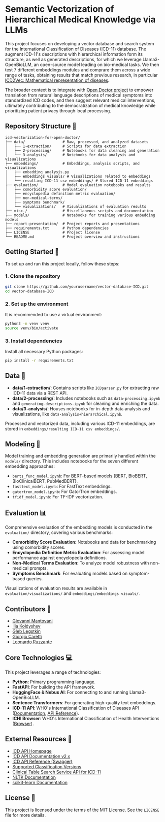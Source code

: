 # Semantic Vectorization of Hierarchical Medical Knowledge via LLMs

This project focuses on developing a vector database and search system for the International Classification of Diseases ([ICD-11](https://icd.who.int/docs/icd-api/APIDoc-Version2/)) database. The augment ICD-11's descriptions with hierarchical information form its structure, as well as generated descriptions, for which we leverage Llama3-OpenBioLLM, an open-source model leading on bio-medical tasks. We then test 7 different embeddings modules and comprare them across a wide range of tasks, obtaining results that match previous research, in particular [ICD2Vec: Mathematical representation of diseases](https://www.sciencedirect.com/science/article/pii/S1532046423000825).

The broader context is to integrate with [Open Doctor project](https://github.com/SEBK4C/OpenDoctor-Spec) to empower translation from natural language descriptions of medical symptoms into standardized ICD codes, and then suggest relevant medical interventions, ultimately contributing to the democratization of medical knowledge while prioritizing patient privacy through local processing.

## Repository Structure 📂

```
icd-vectorization-for-open-doctor/
├── data/                 # Raw, processed, and analyzed datasets
│   ├── 1-extraction/     # Scripts for data extraction
│   ├── 2-processing/     # Notebooks for data cleaning and generation
│   └── 3-analysis/       # Notebooks for data analysis and visualizations
├── embeddings/           # Embeddings, analysis scripts, and visualizations
│   ├── embedding_analysis.py
│   ├── embeddings visuals/ # Visualizations related to embeddings
│   └── resulting ICD-11 csv embeddings/ # Stored ICD-11 embeddings
├── evaluation/           # Model evaluation notebooks and results
│   ├── comorbidity score evaluation/
│   ├── encyclopedia definition metric evaluation/
│   ├── non-medical-terms/
│   ├── symptoms benchmark/
│   └── visualizations/   # Visualizations of evaluation results
├── misc./                # Miscellaneous scripts and documentation
├── models/               # Notebooks for training various embedding models
├── report-presentation/  # Project reports and presentations
├── requirements.txt      # Python dependencies
├── LICENSE               # Project license
└── README.md             # Project overview and instructions
```

## Getting Started 🚀

To set up and run this project locally, follow these steps:

### 1. Clone the repository

```bash
git clone https://github.com/yourusername/vector-database-ICD.git
cd vector-database-ICD
```

### 2. Set up the environment

It is recommended to use a virtual environment:

```bash
python3 -m venv venv
source venv/bin/activate
```

### 3. Install dependencies

Install all necessary Python packages:

```bash
pip install -r requirements.txt
```

## Data 💽

*   **data/1-extraction/**: Contains scripts like `ICDparser.py` for extracting raw ICD-11 data via a REST API. 
*   **data/2-processing/**: Includes notebooks such as `data-processing.ipynb` and `generating-descriptions.ipynb` for cleaning and enriching the data.
*   **data/3-analysis/**: Houses notebooks for in-depth data analysis and visualizations, like `data-analysis+hierarchical.ipynb`.

Processed and vectorized data, including various ICD-11 embeddings, are stored in `embeddings/resulting ICD-11 csv embeddings/`.

## Modeling 🧪

Model training and embedding generation are primarily handled within the `models/` directory. This includes notebooks for the seven different embedding approaches:

*   `berts_func_model.ipynb`: For BERT-based models (BERT, BioBERT, BioClinicalBERT, PubMedBERT).
*   `fasttext_model.ipynb`: For FastText embeddings.
*   `gatortron_model.ipynb`: For GatorTron embeddings.
*   `tfidf_model.ipynb`: For TF-IDF vectorization.

## Evaluation 📊

Comprehensive evaluation of the embedding models is conducted in the `evaluation/` directory, covering various benchmarks:

*   **Comorbidity Score Evaluation**: Notebooks and data for benchmarking using comorbidity scores.
*   **Encyclopedia Definition Metric Evaluation**: For assessing model performance against encyclopedia definitions.
*   **Non-Medical Terms Evaluation**: To analyze model robustness with non-medical prompts.
*   **Symptoms Benchmark**: For evaluating models based on symptom-based queries.

Visualizations of evaluation results are available in `evaluation/visualizations/` and `embeddings/embeddings visuals/`.

## Contributors 🤝
* [Giovanni Mantovani](https://www.linkedin.com/in/giovanni-mantovani/)
* [Ilia Koldyshev](https://www.linkedin.com/in/ilia-koldyshev-b4b837287/)
* [Gleb Legotkin](https://www.linkedin.com/in/gleb-legotkin/)
* [Giorgio Caretti](https://www.linkedin.com/in/giorgio-filippo-caretti/)
* [Leonardo Ruzzante](https://www.linkedin.com/in/leonardo-ruzzante/)

## Core Technologies 💻

This project leverages a range of technologies:

*   **Python**: Primary programming language.
*   **FastAPI**: For building the API framework.
*   **HuggingFace & Nebus AI**: For connecting to and running Llama3-OpenBioLLM.
*   **Sentence Transformers**: For generating high-quality text embeddings.
*   **ICD-11 API**: WHO's International Classification of Diseases API ([Documentation](https://icd.who.int/docs/icd-api/APIDoc-Version2/), [API Reference](https://icd.who.int/icdapi/docs2/APIDoc-Version2/)).
*   **ICHI Browser**: WHO's International Classification of Health Interventions ([Browser](https://icd.who.int/dev11/l-ichi/en)).

## External Resources 🔗

*   [ICD API Homepage](https://icd.who.int/icdapi)
*   [ICD API Documentation v2.x](https://icd.who.int/docs/icd-api/APIDoc-Version2/)
*   [ICD API Reference (Swagger)](https://icd.who.int/icdapi/docs2/APIDoc-Version2/)
*   [Supported Classification Versions](https://icd.who.int/icdapi/docs2/SupportedClassifications/)
*   [Clinical Table Search Service API for ICD-11](https://clinicaltables.nlm.nih.gov/apidoc/icd11_codes/v3/doc.html)
*   [NLTK Documentation](https://www.nltk.org/)
*   [scikit-learn Documentation](https://scikit-learn.org/)

## License 🔑

This project is licensed under the terms of the MIT License. See the `LICENSE` file for more details.
